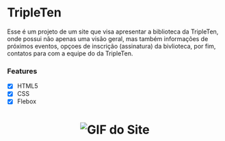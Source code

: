 # TripleTen
<p>Esse é um projeto de um site que visa apresentar a biblioteca da TripleTen, onde possui não apenas uma visão geral, mas também informações de próximos eventos, opçoes de inscrição (assinatura) da bivlioteca, por fim, contatos para com a equipe do da TripleTen.</p>

### Features
- [x] HTML5
- [x] CSS
- [x] Flebox

<h1 align="center"> 
    <img alt="GIF do Site" title="Video do Site" src="./readme/Vídeo sem título ‐ Feito com o Clipchamp.gif">
</h1>